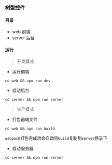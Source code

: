 ### 树型控件  

#### 目录  
- web 前端  
- server 后台  

#### 运行　　

> 开发模式  

- 运行前端  

```  
cd web && npm run dev
```  

- 启动后台  

```  
cd server && npm run server 
```  

> 生产模式  

- 打包前端文件  

```
cd web && npm run build
```  

`webpack`打包完成后会自动将`build`复制到`server`目录下  

- 启动服务器  

```
cd server && npm run server
```